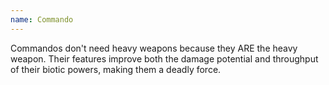 ```yaml
---
name: Commando
---
```

Commandos don't need heavy weapons because they ARE the heavy weapon. Their features improve both the damage potential
and throughput of their biotic powers, making them a deadly force.
